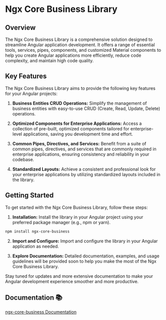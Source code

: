# Ngx Core Business Library

## Overview

The Ngx Core Business Library is a comprehensive solution designed to streamline Angular application development. It offers a range of essential tools, services, pipes, components, and customized Material components to help you create Angular applications more efficiently, reduce code complexity, and maintain high code quality.

## Key Features

The Ngx Core Business Library aims to provide the following key features for your Angular projects:

1. **Business Entities CRUD Operations:** Simplify the management of business entities with easy-to-use CRUD (Create, Read, Update, Delete) operations.

2. **Optimized Components for Enterprise Applications:** Access a collection of pre-built, optimized components tailored for enterprise-level applications, saving you development time and effort.

3. **Common Pipes, Directives, and Services:** Benefit from a suite of common pipes, directives, and services that are commonly required in enterprise applications, ensuring consistency and reliability in your codebase.

4. **Standardized Layouts:** Achieve a consistent and professional look for your enterprise applications by utilizing standardized layouts included in the library.

## Getting Started

To get started with the Ngx Core Business Library, follow these steps:

1. **Installation:** Install the library in your Angular project using your preferred package manager (e.g., npm or yarn).

```bash
npm install ngx-core-business
```
2. **Import and Configure:** Import and configure the library in your Angular application as needed.

3. **Explore Documentation:** Detailed documentation, examples, and usage guidelines will be provided soon to help you make the most of the Ngx Core Business Library.

Stay tuned for updates and more extensive documentation to make your Angular development experience smoother and more productive.

## Documentation 📚

[ngx-core-business Documentation](https://jxcodes.github.io/ngx-core-business)